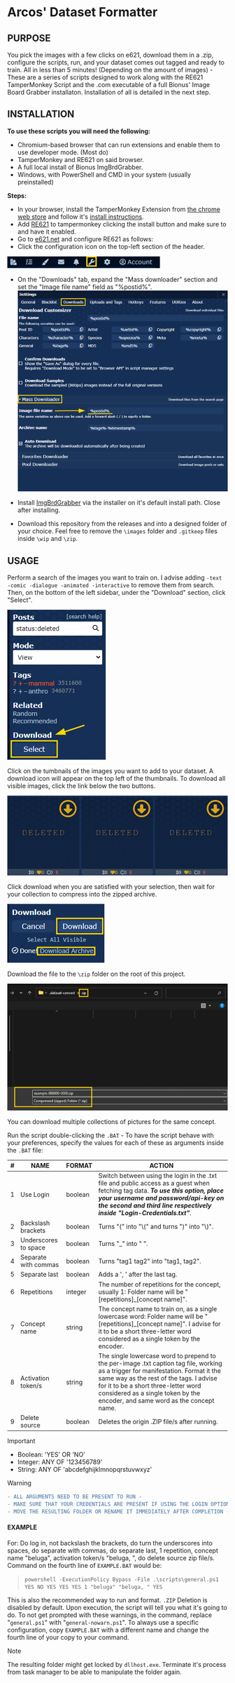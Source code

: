 # **Arcos' Dataset Formatter**

## PURPOSE
You pick the images with a few clicks on e621, download them in a .zip, configure the scripts, run, and your dataset comes out tagged and ready to train. All in less than 5 minutes! (Depending on the amount of images) - 
These are a series of scripts designed to work along with the RE621 TamperMonkey Script and the .com executable of a full Bionus' Image Board Grabber installaton.
Installation of all is detailed in the next step.

## INSTALLATION
**To use these scripts you will need the following:**
- Chromium-based browser that can run extensions and enable them to use developer mode. (Most do)
- TamperMonkey and RE621 on said browser.
- A full local install of Bionus ImgBrdGrabber.
- Windows, with PowerShell and CMD in your system (usually preinstalled)

**Steps:**
- In your browser, install the TamperMonkey Extension from [the chrome web store](https://chromewebstore.google.com/detail/tampermonkey/dhdgffkkebhmkfjojejmpbldmpobfkfo) and follow it's [install instructions](https://www.tampermonkey.net/faq.php?locale=en#Q100).
- Add [RE621](https://re621.app/) to tampermonkey clicking the install button and make sure to and have it enabled.
- Go to [e621.net](https://e621.net/) and configure RE621 as follows:
- Click the configuration icon on the top-left section of the header.

![plot](./images/SettingsIcon.png?raw=true)


- On the "Downloads" tab, expand the "Mass downloader" section and set the "Image file name" field as "%postid%".
![plot](./images/DownloadSettings.png?raw=true)


- Install [ImgBrdGrabber](https://www.bionus.org/imgbrd-grabber/docs/install/windows.html) via the installer on it's default install path. Close after installing.
- Download this repository from the releases and into a designed folder of your choice. Feel free to remove the `\images` folder and `.gitkeep` files inside `\wip` and `\zip`.


## USAGE
Perform a search of the images you want to train on. I advise adding `-text -comic -dialogue -animated -interactive` to remove them from search.
Then, on the bottom of the left sidebar, under the "Download" section, click "Select".

![plot](./images/WhereDownload.png?raw=true)

Click on the tumbnails of the images you want to add to your dataset. A download icon will appear on the top left of the thumbnails.
To download all visible images, click the link below the two buttons.

![plot](./images/SelectedToDownload.png?raw=true)

Click download when you are satisfied with your selection, then wait for your collection to compress into the zipped archive.

![plot](./images/DownloadAction.png?raw=true)

Download the file to the `\zip` folder on the root of this project.

![plot](./images/SaveAs.png?raw=true)

You can download multiple collections of pictures for the same concept.

Run the script double-clicking the `.BAT` - To have the script behave with your preferences, specify the values for each of these as arguments inside the `.BAT` file:

| # | NAME | FORMAT | ACTION |
| ------ | ------ | ------ | ------ |
| 1 | Use Login | boolean | Switch between using the login in the .txt file and public access as a guest when fetching tag data. ***To use this option, place your username and password/api-key on the second and third line respectively inside "Login-Credentials.txt"***.|
| 2 | Backslash brackets | boolean | Turns "\(" into "\\\(" and turns "\)" into "\\\)".|
| 3 | Underscores to space | boolean | Turns "_" into " ".
| 4 | Separate with commas | boolean | Turns "tag1 tag2" into "tag1, tag2".|
| 5 | Separate last | boolean | Adds a ', ' after the last tag.|
| 6 | Repetitions | integer | The number of repetitions for the concept, usually 1: Folder name will be "\[repetitions\]_\[concept name\]".|
| 7 | Concept name | string | The concept name to train on, as a single lowercase word: Folder name will be "\[repetitions\]_\[concept name\]". I advise for it to be a short three-letter word considered as a single token by the encoder.|
| 8 | Activation token/s | string | The single lowercase word to prepend to the per-image .txt caption tag file, working as a trigger for manifestation. Format it the same way as the rest of the tags. I advise for it to be a short three-letter word considered as a single token by the encoder, and same word as the concept name.|
| 9 | Delete source | boolean | Deletes the origin .ZIP file/s after running.|

> [!IMPORTANT]
>- Boolean: 'YES' OR 'NO'
>- Integer: ANY OF '123456789'
>- String:  ANY OF 'abcdefghijklmnopqrstuvwxyz'

> [!WARNING]
> ```diff
> - ALL ARGUMENTS NEED TO BE PRESENT TO RUN -
> - MAKE SURE THAT YOUR CREDENTIALS ARE PRESENT IF USING THE LOGIN OPTION -
> - MOVE THE RESULTING FOLDER OR RENAME IT IMMEDIATELY AFTER COMPLETION -
> ```

#### EXAMPLE
For: Do log in, not backslash the brackets, do turn the underscores into spaces, do separate with commas, do separate last, 1 repetition, concept name "beluga", activation token/s "beluga, ", do delete source zip file/s.
Command on the fourth line of `EXAMPLE.BAT` would be:

> `powershell -ExecutionPolicy Bypass -File .\scripts\general.ps1 YES NO YES YES YES 1 "beluga" "beluga, " YES`

This is also the recommended way to run and format. `.ZIP` Deletion is disabled by default.
Upon execution, the script will tell you what it's going to do. To not get prompted with these warnings, in the command, replace "`general.ps1`" with "`general-nowarn.ps1`".
To always use a specific configuration, copy `EXAMPLE.BAT` with a different name and change the fourth line of your copy to your command.

> [!NOTE]
> The resulting folder might get locked by `dllhost.exe`. Terminate it's process from task manager to be able to manipulate the folder again.
